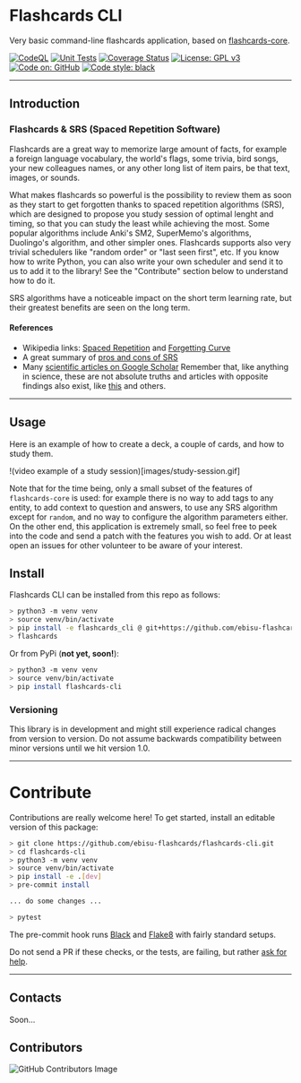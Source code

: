 # Flashcards CLI

Very basic command-line flashcards application, based on [flashcards-core](https://github.com/ebisu-flashcards/flashcards-core).

[![CodeQL](https://github.com/ebisu-flashcards/flashcards-cli/actions/workflows/codeql.yml/badge.svg)](https://github.com/ebisu-flashcards/flashcards-cli/actions/workflows/codeql.yml)   [![Unit Tests](https://github.com/ebisu-flashcards/flashcards-cli/actions/workflows/tests.yml/badge.svg)](https://github.com/ebisu-flashcards/flashcards-cli/actions/workflows/tests.yml)  [![Coverage Status](https://coveralls.io/repos/github/ebisu-flashcards/flashcards-cli/badge.svg)](https://coveralls.io/github/ebisu-flashcards/flashcards-cli)  [![License: GPL v3](https://img.shields.io/badge/License-GPLv3-blue.svg)](https://www.gnu.org/licenses/gpl-3.0)     [![Code on: GitHub](https://img.shields.io/badge/Code%20on-GitHub-blueviolet)](https://github.com/ebisu-flashcards/flashcards-cli)   <a href="https://github.com/psf/black"><img alt="Code style: black" src="https://img.shields.io/badge/code%20style-black-000000.svg"></a>

-----------------------------------------

## Introduction

### Flashcards & SRS (Spaced Repetition Software)

Flashcards are a great way to memorize large amount of facts, for example a foreign language vocabulary, the world's flags, some trivia, bird songs, your new colleagues names, or any other long list of item pairs, be that text, images, or sounds.

What makes flashcards so powerful is the possibility to review them as soon as they start to get forgotten thanks to spaced repetition algorithms (SRS), which are designed to propose you study session of optimal lenght and timing, so that you can study the least while achieving the most. Some popular algorithms include Anki's SM2, SuperMemo's algorithms, Duolingo's algorithm, and other simpler ones. Flashcards supports also very trivial schedulers like "random order" or "last seen first", etc. If you know how to write Python, you can also write your own scheduler and send it to us to add it to the library! See the "Contribute" section below to understand how to do it.

SRS algorithms have a noticeable impact on the short term learning rate, but their greatest benefits are seen on the long term.

#### References

- Wikipedia links: [Spaced Repetition](https://en.wikipedia.org/wiki/Spaced_repetition) and [Forgetting Curve](https://www.semanticscholar.org/paper/Spaced-retrieval%3A-absolute-spacing-enhances-of-Karpicke-Bauernschmidt/23c01da059b9eb8be667930bddddc2033e719e31)
- A great summary of [pros and cons of SRS](https://www.sinosplice.com/life/archives/2021/02/07/srs-flashcards-pros-and-cons)
- Many [scientific articles on Google Scholar](https://scholar.google.com/scholar?hl=it&as_sdt=0%2C5&q=spaced+repetition&btnG=) Remember that, like anything in science, these are not absolute truths and articles with opposite findings also exist, like [this](https://www.semanticscholar.org/paper/Spaced-retrieval%3A-absolute-spacing-enhances-of-Karpicke-Bauernschmidt/23c01da059b9eb8be667930bddddc2033e719e31) and others.


-----------------------------

## Usage

Here is an example of how to create a deck, a couple of cards, and how to study them.

!(video example of a study session)[images/study-session.gif]

Note that for the time being, only a small subset of the features of `flashcards-core` is used: for example there is no way to add tags to any entity, to add context to question and answers, to use any SRS algorithm except for `random`, and no way to configure the algorithm parameters either. On the other end, this application is extremely small, so feel free to peek into the code and send a patch with the features you wish to add. Or at least open an issues for other volunteer to be aware of your interest.


## Install

Flashcards CLI can be installed from this repo as follows:

```bash
> python3 -m venv venv
> source venv/bin/activate
> pip install -e flashcards_cli @ git+https://github.com/ebisu-flashcards/flashcards-cli.git#egg=flashcards_cli
> flashcards
```

Or from PyPi (**not yet, soon!**):

```bash
> python3 -m venv venv
> source venv/bin/activate
> pip install flashcards-cli
```

### Versioning

This library is in development and might still experience radical changes from version to version. Do not assume backwards compatibility between minor versions until we hit version 1.0.

-----------------------------

# Contribute

Contributions are really welcome here! To get started, install an editable version of this package:

```bash
> git clone https://github.com/ebisu-flashcards/flashcards-cli.git
> cd flashcards-cli
> python3 -m venv venv
> source venv/bin/activate
> pip install -e .[dev]
> pre-commit install

... do some changes ...

> pytest
```

The pre-commit hook runs [Black](https://black.readthedocs.io/en/stable/) and 
[Flake8](https://flake8.pycqa.org/en/latest/) with fairly standard setups.

Do not send a PR if these checks, or the tests, are failing, but rather 
[ask for help](https://github.com/ebisu-flashcards/flashcards-cli/issues/new).

-------------------------------------

## Contacts

Soon...

## Contributors

![GitHub Contributors Image](https://contrib.rocks/image?repo=ebisu-flashcards/flashcards-cli)
